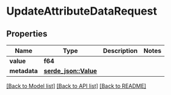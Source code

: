 # UpdateAttributeDataRequest

## Properties

Name | Type | Description | Notes
------------ | ------------- | ------------- | -------------
**value** | **f64** |  | 
**metadata** | [**serde_json::Value**](.md) |  | 

[[Back to Model list]](../README.md#documentation-for-models) [[Back to API list]](../README.md#documentation-for-api-endpoints) [[Back to README]](../README.md)


